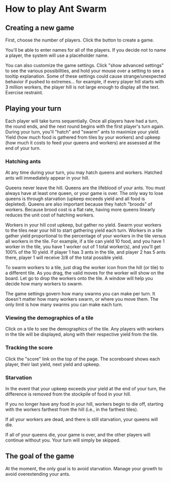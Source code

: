 # How to play Ant Swarm

## Creating a new game

First, choose the number of players. Click the button to create a game.

You'll be able to enter names for all of the players. If you decide not to name a player, the system will use a placeholder name.

You can also customize the game settings. Click "show advanced settings" to see the various possibilities, and hold your mouse over a setting to see a tooltip explanation. Some of these settings could cause strange/unexpected behavior if pushed to extremes… for example, if every player hill starts with 3 million workers, the player hill is not large enough to display all the text. Exercise restraint.

## Playing your turn

Each player will take turns sequentially. Once all players have had a turn, the round ends, and the next round begins with the first player's turn again. During your turn, you'll "hatch" and "swarm" ants to maximize your yield. Yield (how much food is gathered from tiles by your workers) and upkeep (how much it costs to feed your queens and workers) are assessed at the end of your turn.

### Hatching ants

At any time during your turn, you may hatch queens and workers. Hatched ants will immediately appear in your hill.

Queens never leave the hill. Queens are the lifeblood of your ants. You must always have at least one queen, or your game is over. The only way to lose queens is through starvation (upkeep exceeds yield and all food is depleted). Queens are also important because they hatch "broods" of workers. Because brood cost is a flat rate, having more queens linearly reduces the unit cost of hatching workers.

Workers in your hill cost upkeep, but gather no yield. Swarm your workers to the tiles near your hill to start gathering yield each turn. Workers in a tile gather yield proportional to the percentage of your workers in the tile versus all workers in the tile. For example, if a tile can yield 10 food, and you have 1 worker in the tile, you have 1 worker out of 1 total worker(s), and you'll get 100% of the 10 yield.  If player 1 has 3 ants in the tile, and player 2 has 5 ants there, player 1 will receive 3/8 of the total possible yield.

To swarm workers to a tile, just drag the worker icon from the hill (or tile) to a different tile. As you drag, the valid moves for the worker will show on the board.  Let go to drop the workers onto the tile.  A window will help you decide how many workers to swarm.

The game settings govern how many swarms you can make per turn. It doesn't matter how many workers swarm, or where you move them. The only limit is how many swarms you can make each turn.

### Viewing the demographics of a tile

Click on a tile to see the demographics of the tile. Any players with workers in the tile will be displayed, along with their respective yield from the tile.

### Tracking the score

Click the "score" link on the top of the page. The scoreboard shows each player, their last yield, next yield and upkeep.

### Starvation

In the event that your upkeep exceeds your yield at the end of your turn, the difference is removed from the stockpile of food in your hill.

If you no longer have any food in your hill, workers begin to die off, starting with the workers farthest from the hill (i.e., in the farthest tiles).

If all your workers are dead, and there is still starvation, your queens will die.

If all of your queens die, your game is over, and the other players will continue without you. Your turn will simply be skipped.

## The goal of the game

At the moment, the only goal is to avoid starvation. Manage your growth to avoid overextending your ants.
